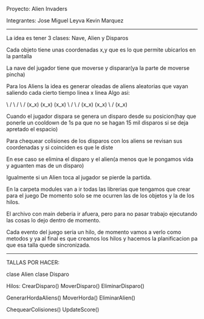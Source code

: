 Proyecto: Alien Invaders

Integrantes:
Jose Miguel Leyva
Kevin Marquez

-------------------------------------------------------------
La idea es tener 3 clases: Nave, Alien y Disparos

Cada objeto tiene unas coordenadas x,y que es lo que permite ubicarlos en la pantalla

La nave del jugador tiene que moverse y disparar(ya la parte de moverse pincha)

Para los Aliens la idea es generar oleadas de aliens aleatorias que vayan saliendo cada cierto tiempo linea x linea
Algo asi:

 \ /     \ /    \ /
(x_x)   (x_x)  (x_x)
 \ /      \ /
(x_x)    (x_x)
      \ /
     (x_x)

Cuando el jugador dispara se genera un disparo desde su posicion(hay que ponerle un cooldown de 1s pa que no se hagan 15 mil disparos si se deja apretado el espacio)

Para chequear colisiones de los disparos con los aliens se revisan sus coordenadas y si coinciden es que le diste

En ese caso se elimina el disparo y el alien(a menos que le pongamos vida y aguanten mas de un disparo)

Igualmente si un Alien toca al jugador se pierde la partida.

En la carpeta modules van a ir todas las librerias que tengamos que crear para el juego
De momento solo se me ocurren las de los objetos y la de los hilos.

El archivo con main deberia ir afuera, pero para no pasar trabajo ejecutando las cosas lo dejo dentro de momento.

Cada evento del juego seria un hilo, de momento vamos a verlo como metodos y ya al final es que creamos los hilos y hacemos la
planificacion pa que esa talla quede sincronizada.

-----------------------------------------------------------------------------------------------------
TALLAS POR HACER:

clase Alien
clase Disparo

Hilos:
CrearDisparo()
MoverDisparo() 
EliminarDisparo()


GenerarHordaAliens()
MoverHorda()
EliminarAlien()

ChequearColisiones()
UpdateScore()

